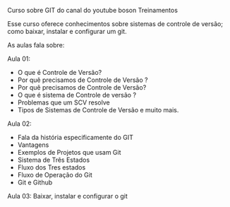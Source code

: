 Curso sobre GIT do canal do youtube boson Treinamentos

 Esse curso oferece conhecimentos sobre sistemas de controle de versão; como baixar, instalar e configurar um git.

 As aulas fala sobre:

Aula 01: 
- O que é Controle de Versão?
- Por quê precisamos de Controle de Versão ?
- Por quê precisamos de Controle de Versão?
- O que é sistema de Controle de versão ?
- Problemas que um SCV resolve
- Tipos de Sistemas de Controle de Versão
e muito mais.

Aula 02:
- Fala da história especificamente do GIT
- Vantagens
- Exemplos de Projetos que usam Git
- Sistema de Três Estados
- Fluxo dos Tres estados
- Fluxo de Operação do Git
- Git e Github

Aula 03:
    Baixar, instalar e configurar o git

